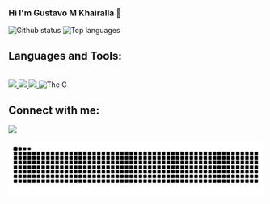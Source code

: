 ### Hi I'm Gustavo M Khairalla 👋

<div>
          
![Github status](https://github-readme-stats.vercel.app/api?username=khairalla9081&count_private=true&show_icons=true&theme=dark)
![Top languages](https://github-readme-stats.vercel.app/api/top-langs/?username=KHAIRALLA9081&show_icons=true&theme=dark)

</div>
     
## Languages and Tools:
<div style="display: inline_block"><br>
          <a href="https://www.python.org" height="150" width="40" target="_blank"> <img src="https://img.icons8.com/color/48/000000/python.png"/> </a>
          <a href="https://git-scm.com/" height="150" width="40" target="_blank"> <img src="https://img.icons8.com/color/48/000000/git.png"/> </a>
          <a href="https://www.debian.org/" target="_blank"> <img src="https://www.debian.org/favicon.ico"/> </a>
          <img alt="The C" height="30" width="40" src="https://cdn.iconscout.com/icon/free/png-512/c-programming-569564.png"/>
</div>


## Connect with me:
<p align="left">
          <a href = "https://www.linkedin.com/in/gustavo-martins-khairalla-5b3451203/"><img src="https://img.icons8.com/fluent/48/000000/linkedin.png"/></a>
</p>

![Snake animation](https://github.com/khairalla9081/khairalla9081/blob/output/github-contribution-grid-snake.svg)
